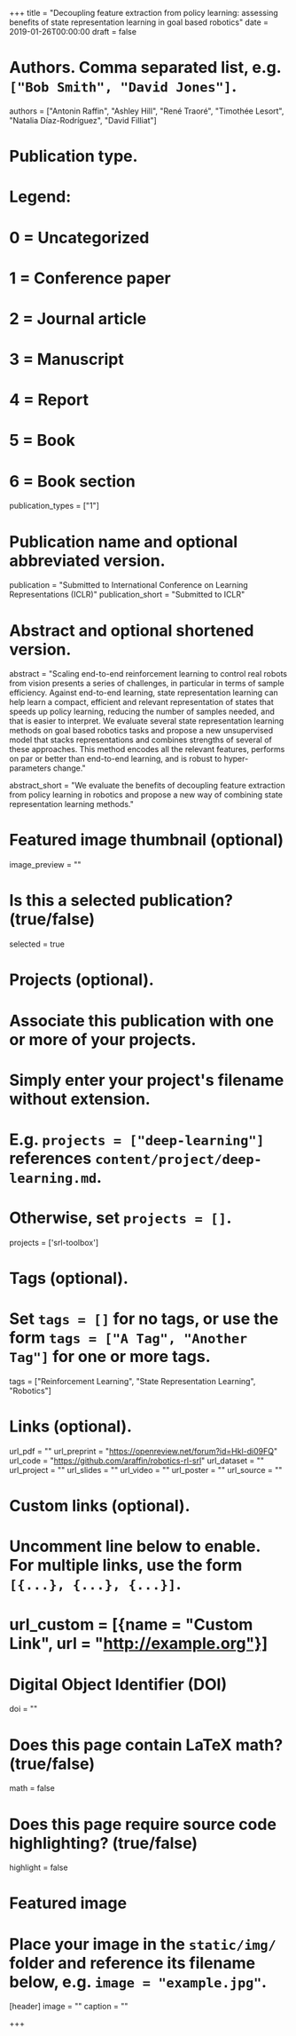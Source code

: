 +++
title = "Decoupling feature extraction from policy learning: assessing benefits of state representation learning in goal based robotics"
date = 2019-01-26T00:00:00
draft = false

# Authors. Comma separated list, e.g. `["Bob Smith", "David Jones"]`.
authors = ["Antonin Raffin", "Ashley Hill", "René Traoré", "Timothée Lesort", "Natalia Díaz-Rodríguez", "David Filliat"]


# Publication type.
# Legend:
# 0 = Uncategorized
# 1 = Conference paper
# 2 = Journal article
# 3 = Manuscript
# 4 = Report
# 5 = Book
# 6 = Book section
publication_types = ["1"]

# Publication name and optional abbreviated version.
publication = "Submitted to International Conference on Learning Representations (ICLR)"
publication_short = "Submitted to ICLR"

# Abstract and optional shortened version.
abstract = "Scaling end-to-end reinforcement learning to control real robots from vision presents a series of challenges, in particular in terms of sample efficiency. Against end-to-end learning, state representation learning can help learn a compact, efficient and relevant representation of states that speeds up policy learning, reducing the number of samples needed, and that is easier to interpret. We evaluate several state representation learning methods on goal based robotics tasks and propose a new unsupervised model that stacks representations and combines strengths of several of these approaches. This method encodes all the relevant features, performs on par or better than end-to-end learning, and is robust to hyper-parameters change."

abstract_short = "We evaluate the benefits of decoupling feature extraction from policy learning in robotics and propose a new way of combining state representation learning methods."

# Featured image thumbnail (optional)
image_preview = ""

# Is this a selected publication? (true/false)
selected = true

# Projects (optional).
#   Associate this publication with one or more of your projects.
#   Simply enter your project's filename without extension.
#   E.g. `projects = ["deep-learning"]` references `content/project/deep-learning.md`.
#   Otherwise, set `projects = []`.
projects = ['srl-toolbox']

# Tags (optional).
#   Set `tags = []` for no tags, or use the form `tags = ["A Tag", "Another Tag"]` for one or more tags.
tags = ["Reinforcement Learning", "State Representation Learning", "Robotics"]

# Links (optional).
url_pdf = ""
url_preprint = "https://openreview.net/forum?id=Hkl-di09FQ"
url_code = "https://github.com/araffin/robotics-rl-srl"
url_dataset = ""
url_project = ""
url_slides = ""
url_video = ""
url_poster = ""
url_source = ""

# Custom links (optional).
#   Uncomment line below to enable. For multiple links, use the form `[{...}, {...}, {...}]`.
# url_custom = [{name = "Custom Link", url = "http://example.org"}]

# Digital Object Identifier (DOI)
doi = ""

# Does this page contain LaTeX math? (true/false)
math = false

# Does this page require source code highlighting? (true/false)
highlight = false

# Featured image
# Place your image in the `static/img/` folder and reference its filename below, e.g. `image = "example.jpg"`.
[header]
image = ""
caption = ""

+++
